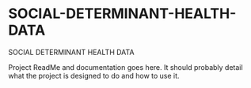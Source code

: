 # SOCIAL-DETERMINANT-HEALTH-DATA
SOCIAL DETERMINANT HEALTH DATA

Project ReadMe and documentation goes here.  It should probably detail what the project is designed to do and how to use it.
